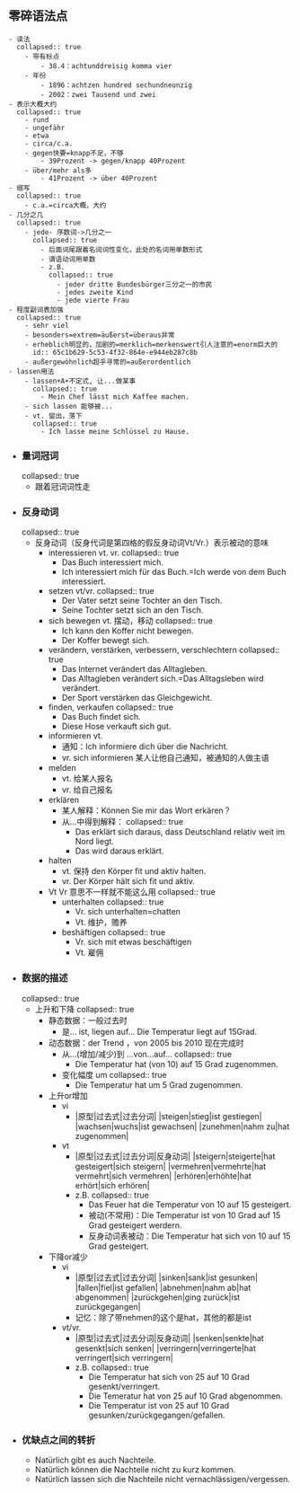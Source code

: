 ## 零碎语法点
	- 读法
	  collapsed:: true
		- 带有标点
			- 38.4：achtunddreisig komma vier
		- 年份
			- 1896：achtzen hundred sechundneunzig
			- 2002：zwei Tausend und zwei
	- 表示大概大约
	  collapsed:: true
		- rund
		- ungefähr
		- etwa
		- circa/c.a.
		- gegen快要=knapp不足，不够
			- 39Prozent -> gegen/knapp 40Prozent
		- über/mehr als多
			- 41Prozent -> über 40Prozent
	- 缩写
	  collapsed:: true
		- c.a.=circa大概，大约
	- 几分之几
	  collapsed:: true
		- jede- 序数词->几分之一
		  collapsed:: true
			- 后面词尾跟着名词词性变化，此处的名词用单数形式
			- 谓语动词用单数
			- z.B.
			  collapsed:: true
				- jeder dritte Bundesbürger三分之一的市民
				- jedes zweite Kind
				- jede vierte Frau
	- 程度副词表加强
	  collapsed:: true
		- sehr viel
		- besonders=extrem=äußerst=überaus非常
		- erheblich明显的，加剧的=merklich=merkenswert引人注意的=enorm巨大的
		  id:: 65c1b629-5c53-4f32-864e-e944eb287c8b
		- außergewöhnlich超乎寻常的=außerordentlich
	- lassen用法
		- lassen+A+不定式, 让...做某事
		  collapsed:: true
			- Mein Chef lässt mich Kaffee machen.
		- sich lassen 能够被...
		- vt. 留出，落下
		  collapsed:: true
			- Ich lasse meine Schlüssel zu Hause.
- ### 量词冠词
  collapsed:: true
	- 跟着冠词词性走
- ### 反身动词
  collapsed:: true
	- 反身动词（反身代词是第四格的假反身动词Vt/Vr.）表示被动的意味
		- interessieren vt. vr.
		  collapsed:: true
			- Das Buch interessiert mich.
			- Ich interessiert mich für das Buch.=Ich werde
			   von dem Buch interessiert.
		- setzen vt/vr.
		  collapsed:: true
			- Der Vater setzt seine Tochter an den Tisch.
			- Seine Tochter setzt sich an den Tisch.
		- sich bewegen vt. 摆动，移动
		  collapsed:: true
			- Ich kann den Koffer nicht bewegen.
			- Der Koffer bewegt sich.
		- verändern, verstärken, verbessern, verschlechtern
		  collapsed:: true
			- Das Internet verändert das Alltagleben.
			- Das Alltagleben verändert sich.=Das Alltagsleben wird verändert.
			- Der Sport verstärken das Gleichgewicht.
		- finden, verkaufen
		  collapsed:: true
			- Das Buch findet sich.
			- Diese Hose verkauft sich gut.
		- informieren vt.
			- 通知：Ich informiere dich über die Nachricht.
			- vr. sich informieren 某人让他自己通知，被通知的人做主语
		- melden
			- vt. 给某人报名
			- vr. 给自己报名
		- erklären
			- 某人解释：Können Sie mir das Wort erkären？
			- 从...中得到解释：
			  collapsed:: true
				- Das erklärt sich daraus, dass Deutschland relativ weit im Nord liegt.
				- Das wird daraus erklärt.
		- halten
			- vt. 保持 den Körper fit und aktiv halten.
			- vr. Der Körper hält sich fit und aktiv.
		- Vt Vr 意思不一样就不能这么用
		  collapsed:: true
			- unterhalten
			  collapsed:: true
				- Vr. sich unterhalten=chatten
				- Vt. 维护，赡养
			- beshäftigen
			  collapsed:: true
				- Vr. sich mit etwas beschäftigen
				- Vt.  雇佣
- ### 数据的描述
  collapsed:: true
	- 上升和下降
	  collapsed:: true
		- 静态数据：一般过去时
			- 是...  ist, liegen auf...  Die Temperatur liegt auf 15Grad.
		- 动态数据：der Trend  ，von 2005 bis 2010 现在完成时
			- 从...(增加/减少)到 ...von...auf...
			  collapsed:: true
				- Die Temperatur hat (von 10) auf 15 Grad zugenommen.
			- 变化幅度 um
			  collapsed:: true
				- Die Temperatur hat um 5 Grad zugenommen.
		- 上升or增加
			- vi
				- |原型|过去式|过去分词|
				  |steigen|stieg|ist gestiegen|
				  |wachsen|wuchs|ist gewachsen|
				  |zunehmen|nahm zu|hat zugenommen|
			- vt
				- |原型|过去式|过去分词|反身动词|
				  |steigern|steigerte|hat gesteigert|sich steigern|
				  |vermehren|vermehrte|hat vermehrt|sich vermehren|
				  |erhören|erhöhte|hat erhört|sich erhören|
				- z.B.
				  collapsed:: true
					- Das Feuer hat die Temperatur von 10 auf 15 gesteigert.
					- 被动(不常用)：Die Temperatur ist von 10 Grad auf 15 Grad gesteigert werdern.
					- 反身动词表被动：Die Temperatur hat sich von 10 auf 15 Grad gesteigert.
		- 下降or减少
			- vi
				- |原型|过去式|过去分词|
				  |sinken|sank|ist gesunken|
				  |fallen|fiel|ist gefallen|
				  |abnehmen|nahm ab|hat abgenommen|
				  |zurückgehen|ging zurück|ist zurückgegangen|
				- 记忆：除了带nehmen的这个是hat，其他的都是ist
			- vt/vr.
				- |原型|过去式|过去分词|反身动词|
				  |senken|senkte|hat gesenkt|sich senken|
				  |verringern|verringerte|hat verringert|sich verringern|
				- z.B.
				  collapsed:: true
					- Die Temperatur hat sich von 25 auf 10 Grad gesenkt/verringert.
					- Die Temeratur hat von 25 auf 10 Grad abgenommen.
					- Die Temperatur ist von 25 auf 10 Grad gesunken/zurückgegangen/gefallen.
- ### 优缺点之间的转折
	- Natürlich gibt es auch Nachteile.
	- Natürlich können die Nachteile nicht zu kurz kommen.
	- Natürlich lassen sich die Nachteile nicht vernachlässigen/vergessen.